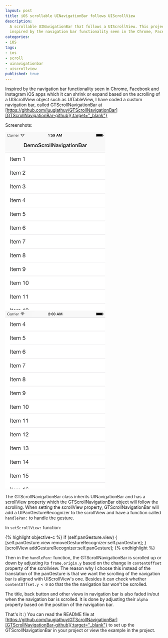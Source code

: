 ```yaml
---
layout: post
title: iOS scrollable UINavigationBar follows UIScrollView
description:
  A scrollable UINavigationBar that follows a UIScrollView. This project was 
  inspired by the navigation bar functionality seen in the Chrome, Facebook and Instagram iOS apps.
categories:
- iOS
tags:
- ios
- scroll
- uinavigationbar
- uiscrollview
published: true
---
```


Inspired by the navigation bar functionality seen in Chrome, Facebook and Instagram iOS apps which it can shrink or expand based on the scrolling of a UIScrollView object such as UITableView, I have coded a custom navigation bar, called GTScrollNavigationBar at [https://github.com/luugiathuy/GTScrollNavigationBar][GTScrollNavigationBar-github]{:target="_blank"}

Screenshots:

![GTScrollNavigationBar Screenshot 1](/images/GTScrollNavigationBar1.png)
![GTScrollNavigationBar Screenshot 2](/images/GTScrollNavigationBar2.png)

<!-- more -->
The GTScrollNavigationBar class inherits UINavigationBar and has a scrollView property which the GTScrollNavigationBar object will follow the scrolling. When setting the scrollView property, GTScrollNavigationBar will add a UIPanGestureRecognizer to the scrollView and have a function called `handlePan:` to handle the gesture.

In `setScrollView:` function:

{% highlight objective-c %}
if (self.panGesture.view) {
  [self.panGesture.view removeGestureRecognizer:self.panGesture];
}
[scrollView addGestureRecognizer:self.panGesture];
{% endhighlight %}

Then in the `handlePan:` function, the GTScrollNavigationBar is scrolled up or down by adjusting its `frame.origin.y` based on the change in `contentOffset` property of the scrollview. The reason why I choose this instead of the translation of the panGesture is that we want the scrolling of the navigation bar is aligned with UIScrollView's one. Besides it can check whether `contentOffset.y < 0` so that the the navigation bar won't be scrolled.

The title, back button and other views in navigation bar is also faded in/out when the navigation bar is scrolled. It is done by adjusting their `alpha` property based on the position of the navigation bar.

That's it :) You can read the README file at [https://github.com/luugiathuy/GTScrollNavigationBar][GTScrollNavigationBar-github]{:target="_blank"} to set up the GTScrollNavigationBar in your project or view the example in the project.

[GTScrollNavigationBar-github]: https://github.com/luugiathuy/GTScrollNavigationBar
